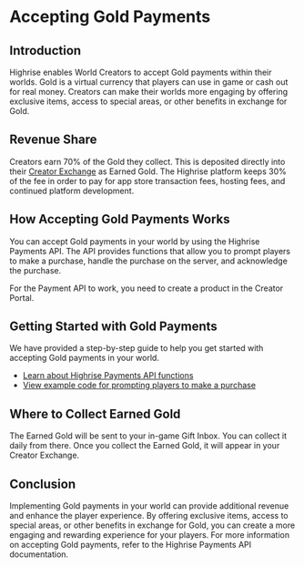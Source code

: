 # Accepting Gold Payments

## Introduction

Highrise enables World Creators to accept Gold payments within their worlds. Gold is a virtual currency that players can use in game or cash out for real money. Creators can make their worlds more engaging by offering exclusive items, access to special areas, or other benefits in exchange for Gold.

## Revenue Share

Creators earn 70% of the Gold they collect. This is deposited directly into their [Creator Exchange](https://create.highrise.game/dashboard/finances/creator-exchange) as Earned Gold. The Highrise platform keeps 30% of the fee in order to pay for app store transaction fees, hosting fees, and continued platform development.

## How Accepting Gold Payments Works

You can accept Gold payments in your world by using the Highrise Payments API. The API provides functions that allow you to prompt players to make a purchase, handle the purchase on the server, and acknowledge the purchase.

<Note type="warning">
For the Payment API to work, you need to create a product in the Creator Portal.
</Note>

## Getting Started with Gold Payments

We have provided a step-by-step guide to help you get started with accepting Gold payments in your world.

- [Learn about Highrise Payments API functions](https://create.highrise.game/learn/studio/api/services/Payments)
- [View example code for prompting players to make a purchase](https://create.highrise.game/learn/studio/create/scripting/advanced/payments)

## Where to Collect Earned Gold

The Earned Gold will be sent to your in-game Gift Inbox. You can collect it daily from there. Once you collect the Earned Gold, it will appear in your Creator Exchange.

## Conclusion

Implementing Gold payments in your world can provide additional revenue and enhance the player experience. By offering exclusive items, access to special areas, or other benefits in exchange for Gold, you can create a more engaging and rewarding experience for your players. For more information on accepting Gold payments, refer to the Highrise Payments API documentation.
